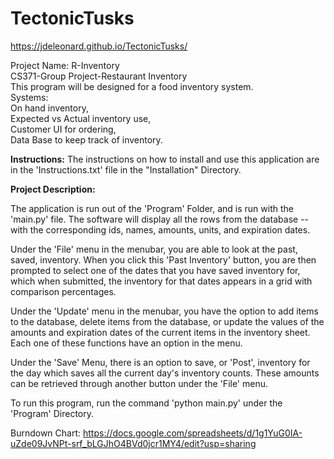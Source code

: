 # TectonicTusks
https://jdeleonard.github.io/TectonicTusks/

Project Name: R-Inventory <br>
CS371-Group Project-Restaurant Inventory <br>
This program will be designed for a food inventory system. <br>
  Systems:<br>
    On hand inventory,<br>
    Expected vs Actual inventory use,<br>
    Customer UI for ordering,<br>
    Data Base to keep track of inventory.<br>
    
    
<strong>Instructions:</strong>
The instructions on how to install and use this application are in the 'Instructions.txt' file in the "Installation" Directory.


<strong>Project Description:</strong>

The application is run out of the 'Program' Folder, and is run with the 'main.py' file. The software will display all the rows from the database -- with the corresponding ids, names, amounts, units, and expiration dates. 

Under the 'File' menu in the menubar, you are able to look at the past, saved, inventory. When you click this 'Past Inventory' button, you are then prompted to select one of the dates that you have saved inventory for, which when submitted, the inventory for that dates appears in a grid with comparison percentages.

Under the 'Update' menu in the menubar, you have the option to add items to the database, delete items from the database, or update the values of the amounts and expiration dates of the current items in the inventory sheet. Each one of these functions have an option in the menu.

Under the 'Save' Menu, there is an option to save, or 'Post', inventory for the day which saves all the current day's inventory counts. These amounts can be retrieved through another button under the 'File' menu.

To run this program, run the command 'python main.py' under the 'Program' Directory.


Burndown Chart: https://docs.google.com/spreadsheets/d/1g1YuG0IA-uZde09JvNPt-srf_bLGJhO4BVd0jcr1MY4/edit?usp=sharing
